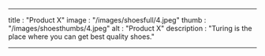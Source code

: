 
 ---

title : "Product X"
image : "/images/shoesfull/4.jpeg"
thumb : "/images/shoesthumbs/4.jpeg"
alt : "Product X"
description : "Turing is the place where you can get best quality shoes."


---